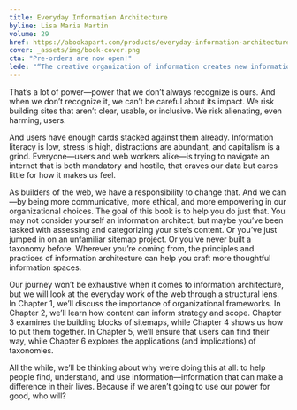 ```yaml
---
title: Everyday Information Architecture
byline: Lisa Maria Martin
volume: 29
href: https://abookapart.com/products/everyday-information-architecture
cover: _assets/img/book-cover.png
cta: "Pre-orders are now open!"
lede: "“The creative organization of information creates new information,” wrote architect Richard Saul Wurman. This axiom is at the core of our work. When we organize information—that is, when we structure it, order it, display it, label it, connect it—we alter it. We change how information will be perceived, for better or for worse."
---
```


That’s a lot of power—power that we don’t always recognize is ours. And when we don’t recognize it, we can’t be careful about its impact. We risk building sites that aren’t clear, usable, or inclusive. We risk alienating, even harming, users.

And users have enough cards stacked against them already. Information literacy is low, stress is high, distractions are abundant, and capitalism is a grind. Everyone—users and web workers alike—is trying to navigate an internet that is both mandatory and hostile, that craves our data but cares little for how it makes us feel.

As builders of the web, we have a responsibility to change that. And we can—by being more communicative, more ethical, and more empowering in our organizational choices. The goal of this book is to help you do just that. You may not consider yourself an information architect, but maybe you’ve been tasked with assessing and categorizing your site’s content. Or you’ve just jumped in on an unfamiliar sitemap project. Or you’ve never built a taxonomy before. Wherever you’re coming from, the principles and practices of information architecture can help you craft more thoughtful information spaces.

Our journey won’t be exhaustive when it comes to information architecture, but we will look at the everyday work of the web through a structural lens. In Chapter 1, we’ll discuss the importance of organizational frameworks. In Chapter 2, we’ll learn how content can inform strategy and scope. Chapter 3 examines the building blocks of sitemaps, while Chapter 4 shows us how to put them together. In Chapter 5, we’ll ensure that users can find their way, while Chapter 6 explores the applications (and implications) of taxonomies. 

All the while, we’ll be thinking about why we’re doing this at all: to help people find, understand, and use information—information that can make a difference in their lives. Because if we aren’t going to use our power for good, who will?